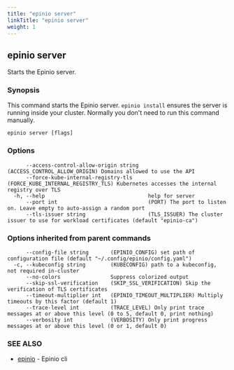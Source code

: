 ```yaml
---
title: "epinio server"
linkTitle: "epinio server"
weight: 1
---
```

## epinio server

Starts the Epinio server.

### Synopsis

This command starts the Epinio server. `epinio install` ensures the server is running inside your cluster. Normally you don't need to run this command manually.

```
epinio server [flags]
```

### Options

```
      --access-control-allow-origin string   (ACCESS_CONTROL_ALLOW_ORIGIN) Domains allowed to use the API
      --force-kube-internal-registry-tls     (FORCE_KUBE_INTERNAL_REGISTRY_TLS) Kubernetes accesses the internal registry over TLS
  -h, --help                                 help for server
      --port int                             (PORT) The port to listen on. Leave empty to auto-assign a random port
      --tls-issuer string                    (TLS_ISSUER) The cluster issuer to use for workload certificates (default "epinio-ca")
```

### Options inherited from parent commands

```
      --config-file string       (EPINIO_CONFIG) set path of configuration file (default "~/.config/epinio/config.yaml")
  -c, --kubeconfig string        (KUBECONFIG) path to a kubeconfig, not required in-cluster
      --no-colors                Suppress colorized output
      --skip-ssl-verification    (SKIP_SSL_VERIFICATION) Skip the verification of TLS certificates
      --timeout-multiplier int   (EPINIO_TIMEOUT_MULTIPLIER) Multiply timeouts by this factor (default 1)
      --trace-level int          (TRACE_LEVEL) Only print trace messages at or above this level (0 to 5, default 0, print nothing)
      --verbosity int            (VERBOSITY) Only print progress messages at or above this level (0 or 1, default 0)
```

### SEE ALSO

* [epinio](epinio.md)	 - Epinio cli

